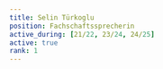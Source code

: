 ```yaml
---
title: Selin Türkoglu
position: Fachschaftssprecherin
active_during: [21/22, 23/24, 24/25]
active: true
rank: 1
---
```

